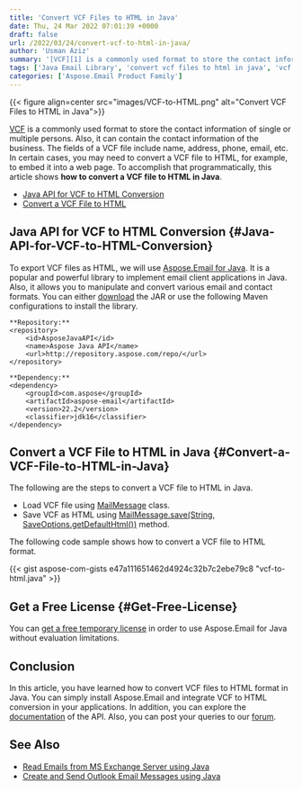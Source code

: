 ```yaml
---
title: 'Convert VCF Files to HTML in Java'
date: Thu, 24 Mar 2022 07:01:39 +0000
draft: false
url: /2022/03/24/convert-vcf-to-html-in-java/
author: 'Usman Aziz'
summary: '[VCF][1] is a commonly used format to store the contact information of single or multiple persons. Also, it can contain the contact information of the business. The fields of a VCF file include name, address, phone, email, etc. In certain cases, you may need to convert a VCF file to HTML, for example, to embed it into a web page. To accomplish that programmatically, this article shows **how to convert a VCF file to HTML in Java**.'
tags: ['Java Email Library', 'convert vcf files to html in java', 'vcf to html in java']
categories: ['Aspose.Email Product Family']
---
```




{{< figure align=center src="images/VCF-to-HTML.png" alt="Convert VCF Files to HTML in Java">}}


[VCF][2] is a commonly used format to store the contact information of single or multiple persons. Also, it can contain the contact information of the business. The fields of a VCF file include name, address, phone, email, etc. In certain cases, you may need to convert a VCF file to HTML, for example, to embed it into a web page. To accomplish that programmatically, this article shows **how to convert a VCF file to HTML in Java**.

*   [Java API for VCF to HTML Conversion][3]
*   [Convert a VCF File to HTML][4]

## Java API for VCF to HTML Conversion {#Java-API-for-VCF-to-HTML-Conversion}

To export VCF files as HTML, we will use [Aspose.Email for Java][5]. It is a popular and powerful library to implement email client applications in Java. Also, it allows you to manipulate and convert various email and contact formats. You can either [download][6] the JAR or use the following Maven configurations to install the library.

```
**Repository:**
<repository>
    <id>AsposeJavaAPI</id>
    <name>Aspose Java API</name>
    <url>http://repository.aspose.com/repo/</url>
</repository>

**Dependency:**
<dependency>
    <groupId>com.aspose</groupId>
    <artifactId>aspose-email</artifactId>
    <version>22.2</version>
    <classifier>jdk16</classifier>
</dependency>
```

## Convert a VCF File to HTML in Java {#Convert-a-VCF-File-to-HTML-in-Java}

The following are the steps to convert a VCF file to HTML in Java.

*   Load VCF file using [MailMessage][7] class.
*   Save VCF as HTML using [MailMessage.save(String, SaveOptions.getDefaultHtml())][8] method.

The following code sample shows how to convert a VCF file to HTML format.

{{< gist aspose-com-gists e47a111651462d4924c32b7c2ebe79c8 "vcf-to-html.java" >}}

## Get a Free License {#Get-Free-License}

You can [get a free temporary license][9] in order to use Aspose.Email for Java without evaluation limitations.

## Conclusion

In this article, you have learned how to convert VCF files to HTML format in Java. You can simply install Aspose.Email and integrate VCF to HTML conversion in your applications. In addition, you can explore the [documentation][10] of the API. Also, you can post your queries to our [forum][11].

## See Also

*   [Read Emails from MS Exchange Server using Java][12]
*   [Create and Send Outlook Email Messages using Java][13]




[1]: https://docs.fileformat.com/email/vcf/
[2]: https://docs.fileformat.com/email/vcf/
[3]: #Java-API-for-VCF-to-HTML-Conversion
[4]: #Convert-a-VCF-File-to-HTML-in-Java
[5]: https://products.aspose.com/email/java
[6]: https://downloads.aspose.com/email/java/
[7]: https://apireference.aspose.com/email/java/com.aspose.email/MailMessage
[8]: https://apireference.aspose.com/email/java/com.aspose.email/MailMessage#save(java.lang.String,%20com.aspose.email.SaveOptions)
[9]: https://purchase.aspose.com/temporary-license
[10]: https://docs.aspose.com/email/java
[11]: https://forum.aspose.com/
[12]: https://blog.aspose.com/2021/03/22/read-emails-from-ms-exchange-server-using-java/
[13]: https://blog.aspose.com/2020/05/20/create-and-send-outlook-email-messages-asynchronously-using-java/




